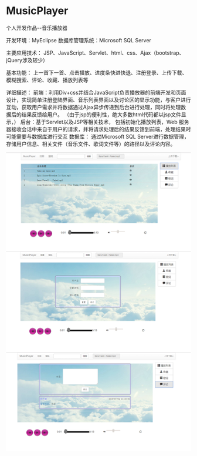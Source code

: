 # MusicPlayer
个人开发作品--音乐播放器

开发环境：MyEclipse
数据库管理系统：Microsoft SQL Server

主要应用技术：
JSP、JavaScript、Servlet、html、css、Ajax（bootstrap、jQuery涉及较少）

基本功能：
上一首下一首、点击播放、进度条快进快退、注册登录、上传下载、模糊搜索、评论、收藏、播放列表等

详细描述：
前端：利用Div+css并结合JavaScript负责播放器的前端开发和页面设计，实现简单注册登陆界面、音乐列表界面以及讨论区的显示功能，与客户进行互动，获取用户需求并将数据通过Ajax异步传递到后台进行处理，同时将处理数据后的结果反馈给用户。 （由于jsp的便利性，绝大多数html代码都以jsp文件显示，）
后台：基于Servlet以及JSP等相关技术， 包括初始化播放列表，Web 服务器接收会话中来自于用户的请求，并将请求处理后的结果反馈到前端，处理结果时可能需要与数据库进行交互
数据库： 通过Microsoft SQL Server进行数据管理，存储用户信息、相关文件（音乐文件、歌词文件等）的路径以及评论内容。

![image](https://github.com/YZK0518/MusicPlayer/blob/master/MavenImages/%E6%92%AD%E6%94%BE%E5%88%97%E8%A1%A8.PNG)
![image](https://github.com/YZK0518/MusicPlayer/blob/master/MavenImages/%E6%B3%A8%E5%86%8C%E7%95%8C%E9%9D%A2.PNG)
![image](https://github.com/YZK0518/MusicPlayer/blob/master/MavenImages/%E8%AF%84%E8%AE%BA.PNG)
